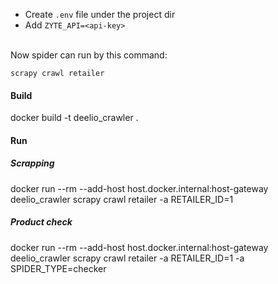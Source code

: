 - Create `.env` file under the project dir<br>
- Add `ZYTE_API=<api-key>`


<br>Now spider can run by this command:

`scrapy crawl retailer`

#### Build

<!--- docker rmi deelio_crawler -->
docker build -t deelio_crawler .

#### Run

##### Scrapping
docker run --rm --add-host host.docker.internal:host-gateway deelio_crawler scrapy crawl retailer -a RETAILER_ID=1
##### Product check
docker run --rm --add-host host.docker.internal:host-gateway deelio_crawler scrapy crawl retailer -a RETAILER_ID=1 -a SPIDER_TYPE=checker
